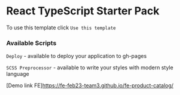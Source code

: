 # React TypeScript Starter Pack

To use this template click `Use this template`

### Available Scripts

`Deploy` - available to deploy your application to gh-pages

`SCSS Preprocessor` - available to write your styles with modern style language

[Demo link FE]https://fe-feb23-team3.github.io/fe-product-catalog/


